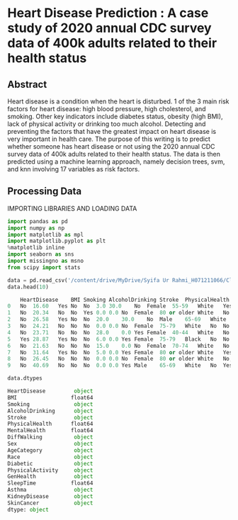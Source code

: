 # Heart Disease Prediction : A case study of 2020 annual CDC survey data of 400k adults related to their health status

## Abstract

Heart disease is a condition when the heart is disturbed. 1 of the 3 main risk factors for heart disease: high blood pressure, high cholesterol, and smoking. Other key indicators include diabetes status, obesity (high BMI), lack of physical activity or drinking too much alcohol. Detecting and preventing the factors that have the greatest impact on heart disease is very important in health care. The purpose of this writing is to predict whether someone has heart disease or not using the 2020 annual CDC survey data of 400k adults related to their health status. The data is then predicted using a machine learning approach, namely decision trees, svm, and knn involving 17 variables as risk factors.

## Processing Data

IMPORTING LIBRARIES AND LOADING DATA
```python
import pandas as pd
import numpy as np
import matplotlib as mpl
import matplotlib.pyplot as plt
%matplotlib inline
import seaborn as sns
import missingno as msno
from scipy import stats
```
```python
data = pd.read_csv('/content/drive/MyDrive/Syifa Ur Rahmi_H071211066/Classification/heart_2020_cleaned.csv')
data.head(10)
```
```python
	HeartDisease	BMI	Smoking	AlcoholDrinking	Stroke	PhysicalHealth	MentalHealth	DiffWalking	Sex	AgeCategory	Race	Diabetic	PhysicalActivity	GenHealth	SleepTime	Asthma	KidneyDisease	SkinCancer
0	No	16.60	Yes	No	No	3.0	30.0	No	Female	55-59	White	Yes	Yes	Very good	5.0	Yes	No	Yes
1	No	20.34	No	No	Yes	0.0	0.0	No	Female	80 or older	White	No	Yes	Very good	7.0	No	No	No
2	No	26.58	Yes	No	No	20.0	30.0	No	Male	65-69	White	Yes	Yes	Fair	8.0	Yes	No	No
3	No	24.21	No	No	No	0.0	0.0	No	Female	75-79	White	No	No	Good	6.0	No	No	Yes
4	No	23.71	No	No	No	28.0	0.0	Yes	Female	40-44	White	No	Yes	Very good	8.0	No	No	No
5	Yes	28.87	Yes	No	No	6.0	0.0	Yes	Female	75-79	Black	No	No	Fair	12.0	No	No	No
6	No	21.63	No	No	No	15.0	0.0	No	Female	70-74	White	No	Yes	Fair	4.0	Yes	No	Yes
7	No	31.64	Yes	No	No	5.0	0.0	Yes	Female	80 or older	White	Yes	No	Good	9.0	Yes	No	No
8	No	26.45	No	No	No	0.0	0.0	No	Female	80 or older	White	No, borderline diabetes	No	Fair	5.0	No	Yes	No
9	No	40.69	No	No	No	0.0	0.0	Yes	Male	65-69	White	No	Yes	Good	10.0	No	No	No
```
```python
data.dtypes
```
```python
HeartDisease         object
BMI                 float64
Smoking              object
AlcoholDrinking      object
Stroke               object
PhysicalHealth      float64
MentalHealth        float64
DiffWalking          object
Sex                  object
AgeCategory          object
Race                 object
Diabetic             object
PhysicalActivity     object
GenHealth            object
SleepTime           float64
Asthma               object
KidneyDisease        object
SkinCancer           object
dtype: object
```



